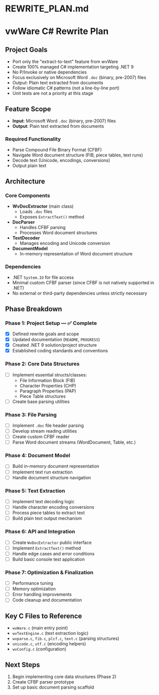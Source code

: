 # REWRITE_PLAN.md

# vwWare C# Rewrite Plan

## Project Goals

- Port only the "extract-to-text" feature from wvWare
- Create 100% managed C# implementation targeting .NET 9
- No P/Invoke or native dependencies
- Focus exclusively on Microsoft Word `.doc` (binary, pre-2007) files
- Output: Plain text extracted from documents
- Follow idiomatic C# patterns (not a line-by-line port)
- Unit tests are not a priority at this stage

## Feature Scope

- **Input**: Microsoft Word `.doc` (binary, pre-2007) files
- **Output**: Plain text extracted from documents

### Required Functionality

- Parse Compound File Binary Format (CFBF)
- Navigate Word document structure (FIB, piece tables, text runs)
- Decode text (Unicode, encodings, conversions)
- Output plain text

## Architecture

### Core Components
- **WvDocExtractor** (main class)
  - Loads `.doc` files
  - Exposes `ExtractText()` method
- **DocParser**
  - Handles CFBF parsing
  - Processes Word document structures
- **TextDecoder**
  - Manages encoding and Unicode conversion
- **DocumentModel**
  - In-memory representation of Word document structure

### Dependencies

- .NET `System.IO` for file access
- Minimal custom CFBF parser (since CFBF is not natively supported in .NET)
- No external or third-party dependencies unless strictly necessary

## Phase Breakdown

### Phase 1: Project Setup — ✅ Complete

- [x] Defined rewrite goals and scope
- [x] Updated documentation (`README`, `PROGRESS`)
- [x] Created .NET 9 solution/project structure
- [x] Established coding standards and conventions

### Phase 2: Core Data Structures

- [ ] Implement essential structs/classes:
  - File Information Block (FIB)
  - Character Properties (CHP)
  - Paragraph Properties (PAP)
  - Piece Table structures
- [ ] Create base parsing utilities

### Phase 3: File Parsing

- [ ] Implement `.doc` file header parsing
- [ ] Develop stream reading utilities
- [ ] Create custom CFBF reader
- [ ] Parse Word document streams (WordDocument, Table, etc.)

### Phase 4: Document Model

- [ ] Build in-memory document representation
- [ ] Implement text run extraction
- [ ] Handle document structure navigation

### Phase 5: Text Extraction

- [ ] Implement text decoding logic
- [ ] Handle character encoding conversions
- [ ] Process piece tables to extract text
- [ ] Build plain text output mechanism

### Phase 6: API and Integration

- [ ] Create `WvDocExtractor` public interface
- [ ] Implement `ExtractText()` method
- [ ] Handle edge cases and error conditions
- [ ] Build basic console test application

### Phase 7: Optimization & Finalization

- [ ] Performance tuning
- [ ] Memory optimization
- [ ] Error handling improvements
- [ ] Code cleanup and documentation

## Key C Files to Reference
- `wvWare.c` (main entry point)
- `wvTextEngine.c` (text extraction logic)
- `wvparse.c`, `fib.c`, `plcf.c`, `text.c` (parsing structures)
- `unicode.c`, `utf.c` (encoding helpers)
- `wvConfig.c` (configuration)

## Next Steps
1. Begin implementing core data structures (Phase 2)
2. Create CFBF parser prototype
3. Set up basic document parsing scaffold
